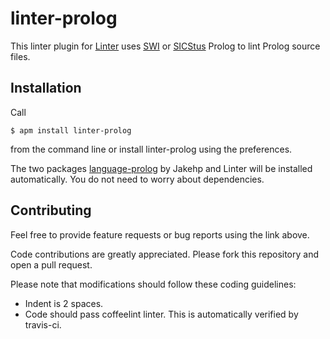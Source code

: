 linter-prolog
=========================

This linter plugin for [Linter](https://github.com/AtomLinter/Linter) uses [SWI](http://www.swi-prolog.org) or [SICStus](https://sicstus.sics.se) Prolog to lint Prolog source files.

## Installation
Call
```
$ apm install linter-prolog
```
from the command line or install linter-prolog using the preferences.

The two packages [language-prolog](https://atom.io/packages/language-prolog) by Jakehp and Linter will be installed automatically.
You do not need to worry about dependencies.

## Contributing
Feel free to provide feature requests or bug reports using the link above.

Code contributions are greatly appreciated. Please fork this repository and open a
pull request.

Please note that modifications should follow these coding guidelines:

- Indent is 2 spaces.
- Code should pass coffeelint linter. This is automatically verified by travis-ci.
